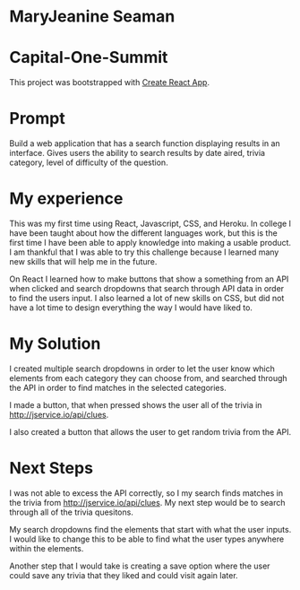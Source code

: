 # MaryJeanine Seaman

# Capital-One-Summit
This project was bootstrapped with [Create React App](https://github.com/facebook/create-react-app).

# Prompt
Build a web application that has a search function displaying results in an interface. Gives users the ability to search results by date aired, trivia category, level of difficulty of the question.

# My experience
This was my first time using React, Javascript, CSS, and Heroku. In college I have been taught about how the different languages work, but this is the first time I have been able to apply knowledge into making a usable product. I am thankful that I was able to try this challenge because I learned many new skills that will help me in the future. 

On React I learned how to make buttons that show a something from an API when clicked and search dropdowns that search through API data in order to find the users input. I also learned a lot of new skills on CSS, but did not have a lot time to design everything the way I would have liked to. 

# My Solution
I created multiple search dropdowns in order to let the user know which elements from each category they can choose from, and searched through the API in order to find matches in the selected categories.

I made a button, that when pressed shows the user all of the trivia in http://jservice.io/api/clues.

I also created a button that allows the user to get random trivia from the API.

# Next Steps
I was not able to excess the API correctly, so I my search finds matches in the trivia from http://jservice.io/api/clues. My next step would be to search through all of the trivia quesitons. 

My search dropdowns find the elements that start with what the user inputs. I would like to change this to be able to find what the user types anywhere within the elements. 

Another step that I would take is creating a save option where the user could save any trivia that they liked and could visit again later.

